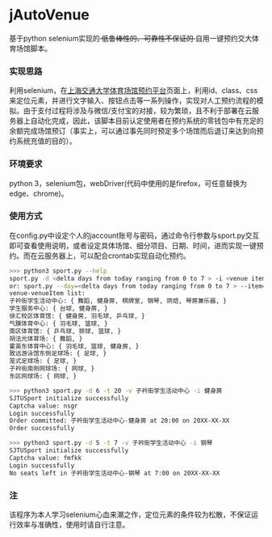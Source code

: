# jAutoVenue

基于python selenium实现的<del> 低鲁棒性的、可靠性不保证的 </del>自用一键预约交大体育场馆脚本。

### 实现思路
利用selenium，在[上海交通大学体育场馆预约平台](https://sports.sjtu.edu.cn/)页面上，利用id、class、css来定位元素，并进行文字输入、按钮点击等一系列操作，实现对人工预约流程的模拟。由于支付过程将涉及与微信/支付宝的对接，较为繁琐，且不利于部署在云服务器上自动化完成，因此，该脚本目前认定使用者在预约系统的零钱包中有充足的余额完成场馆预订（事实上，可以通过事先同时预定多个场馆而后退订来达到向预约系统充值的目的）。

### 环境要求
python 3，selenium包，webDriver(代码中使用的是firefox，可任意替换为edge、chrome)。

### 使用方式
在config.py中设定个人的jaccount账号与密码，通过命令行参数与sport.py交互即可查看使用说明，或者设定具体场馆、细分项目、日期、时间，进而实现一键预约。而在云服务器上，可以配合crontab实现自动化预约。
```bash
>>> python3 sport.py --help
sport.py -d <delta days from today ranging from 0 to 7 > -i <venue item name> -t <startTime ranging from 7 to 21 > -v <venue name>
or: sport.py --day=<delta days from today ranging from 0 to 7 > --item=<venue item name> --time=<startTime ranging from 7 to 21 > --venue=<venue name>
venue-venueItem list:
子衿街学生活动中心: { 舞蹈, 健身房, 棋牌室, 钢琴, 烘焙, 琴房兼乐器, }
学生服务中心: { 台球, 健身房, }
徐汇校区体育馆: { 健身房, 羽毛球, 乒乓球, }
气膜体育中心: { 羽毛球, 篮球, }
南区体育馆: { 乒乓球, 排球, 篮球, }
胡法光体育场: { 舞蹈, }
霍英东体育中心: { 羽毛球, 篮球, 健身房, }
致远游泳馆东侧足球场: { 足球, }
笼式足球场: { 足球, }
子衿街南侧网球场: { 网球, }
东区网球场: { 网球, }

>>> python3 sport.py -d 6 -t 20 -v 子衿街学生活动中心 -i 健身房
SJTUSport initialize successfully
Captcha value: nsgr
Login successfully
Order committed: 子衿街学生活动中心-健身房 at 20:00 on 20XX-XX-XX
Order successfully

>>> python3 sport.py -d 5 -t 7 -v 子衿街学生活动中心 -i 钢琴
SJTUSport initialize successfully
Captcha value: fmfkk
Login successfully
No seats left in 子衿街学生活动中心-钢琴 at 7:00 on 20XX-XX-XX
```

### 注
该程序为本人学习selenium心血来潮之作，定位元素的条件较为松散，不保证运行效率与准确性，使用时请自行注意。
